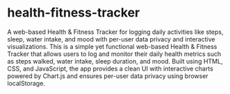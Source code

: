# health-fitness-tracker
A web-based Health &amp; Fitness Tracker for logging daily activities like steps, sleep, water intake, and mood with per-user data privacy and interactive visualizations.
This is a simple yet functional web-based Health & Fitness Tracker that allows users to log and monitor their daily health metrics such as steps walked, water intake, sleep duration, and mood. Built using HTML, CSS, and JavaScript, the app provides a clean UI with interactive charts powered by Chart.js and ensures per-user data privacy using browser localStorage.
